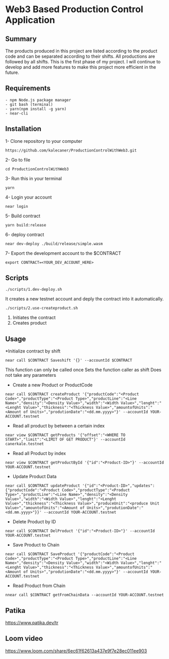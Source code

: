 # Web3 Based Production Control Application

## Summary
The products produced in this project are listed according to the product code and can be separated according to their shifts. All productions are followed by all shifts. This is the first phase of my project. I will continue to develop and add more features to make this project more efficient in the future.

## Requirements
```
- npm Node.js package manager
- git bash (terminal)
- yarn(npm install -g yarn)
- near-cli
```


## Installation
1- Clone repository to your computer
```
https://github.com/kalecaner/ProductionControlWithWeb3.git
```
2- Go to file
```
cd ProductionControlWithWeb3
```
3- Run this in your terminal
```
yarn
```
4- Login your account
```
near login
```
5- Build contract
```
yarn build:release
```
6- deploy contract
```
near dev-deploy ./build/release/simple.wasm
```
7- Export the development account to the $CONTRACT
```
export CONTRACT=<YOUR_DEV_ACCOUNT_HERE>
```
## Scripts 
```
./scripts/1.dev-deploy.sh
```
It creates a new testnet account and deply the contract into it automatically.
```
./scripts/2.use-createproduct.sh
```
1. Initiates the contract
2. Creates product


## Usage
*Initialize contract by shift
```
near call $CONTRACT Saveshift '{}' --accountId $CONTRACT
```
This function can only be called once
Sets the function caller as shift
Does not take any parameters

* Create a new Product or ProductCode
```
near call $CONTRACT createProduct '{"productCode":"<Product Code>","productType":"<Product Type>","productLine":"<Line Name>","density":"<Density Value>","width":"<Width Value>","lenght":"<Lenght Value>","thickness":"<Thickness Value>","amountofUnits":"<Amount of Units>","produtionDate":"<dd.mm.yyyy>"}' --accountId YOUR-ACCOUNT.testnet
```
* Read all product by between a certain index
```
near view $CONTRACT getProducts '{"offset":"<WHERE TO START>","limit":"<LIMIT OF GET PRODUCT"}' --accountId canerkale.testnet
```
* Read all Product by index
```
near view $CONTRACT getProductById '{"id":"<Product-ID>"}' --accountId YOUR-ACCOUNT.testnet
```
* Update Product Data
```
near call $CONTRACT updateProduct '{"id":"<Product-ID>","updates":{"productCode":"<Product Code>","productType":"<Product Type>","productLine":"<Line Name>","density":"<Density Value>","width":"<Width Value>","lenght":"<Lenght Value>","thickness":"<Thickness Value>","produceUnit":"<produce Unit Value>","amountofUnits":"<Amount of Units>","produtionDate":"<dd.mm.yyyy>"}}' --accountId YOUR-ACCOUNT.testnet
```
* Delete Product by ID
```
near call $CONTRACT DelProduct '{"id":"<Product-ID>"}' --accountId YOUR-ACCOUNT.testnet
```
* Save Product to Chain
```
near call $CONTRACT SaveProduct '{"productCode":"<Product Code>","productType":"<Product Type>","productLine":"<Line Name>","density":"<Density Value>","width":"<Width Value>","lenght":"<Lenght Value>","thickness":"<Thickness Value>","amountofUnits":"<Amount of Units>","produtionDate":"<dd.mm.yyyy>"}' --accountId YOUR-ACCOUNT.testnet
```
* Read Product from Chain
```
nnear call $CONTRACT getFromChainData --accountId YOUR-ACCOUNT.testnet
```

## Patika
https://www.patika.dev/tr

## Loom video

https://www.loom.com/share/6ec61f62613a437e9f7e28ec011ee903
